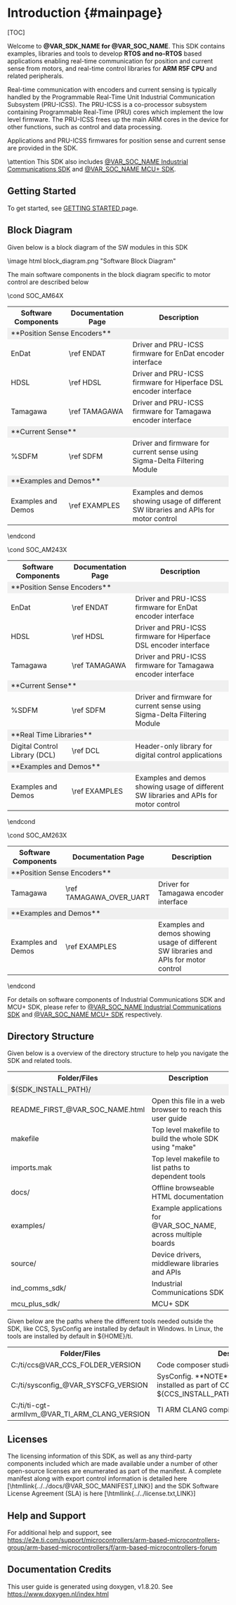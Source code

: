 # Introduction {#mainpage}

[TOC]

Welcome to **@VAR_SDK_NAME for @VAR_SOC_NAME**. This SDK contains examples, libraries and tools to develop **RTOS and no-RTOS** based applications enabling real-time communication for position and current sense from motors, and real-time control libraries for **ARM R5F CPU** and related peripherals.


Real-time communication with encoders and current sensing is typically handled by the Programmable Real-Time Unit Industrial Communication Subsystem (PRU-ICSS). The PRU-ICSS is a co-processor subsystem containing Programmable Real-Time (PRU) cores which implement the low level firmware. The PRU-ICSS frees up the main ARM cores in the device for other functions, such as control and data processing.

Applications and PRU-ICSS firmwares for position sense and current sense are provided in the SDK.

\attention This SDK also includes <a href="@VAR_IC_SDK_DOCS_PATH/index.html" target="_blank">@VAR_SOC_NAME Industrial Communications SDK</a> and <a href="@VAR_MCU_SDK_DOCS_PATH/index.html" target="_blank">@VAR_SOC_NAME MCU+ SDK</a>.

## Getting Started

To get started, see <a href="@VAR_MCU_SDK_DOCS_PATH/GETTING_STARTED.html" target="_blank"> GETTING STARTED </a> page.

## Block Diagram

Given below is a block diagram of the SW modules in this SDK

\image html block_diagram.png "Software Block Diagram"

The main software components in the block diagram specific to motor control are described below

\cond SOC_AM64X

<table>
<tr>
    <th>Software Components
    <th>Documentation Page
    <th>Description
</tr>
<tr><td colspan="3" bgcolor=#F0F0F0>**Position Sense Encoders**</td></tr>
<tr>
    <td> EnDat
    <td>\ref ENDAT
    <td> Driver and PRU-ICSS firmware for EnDat encoder interface
</tr>
<tr>
    <td> HDSL
    <td>\ref HDSL
    <td> Driver and PRU-ICSS firmware for Hiperface DSL encoder interface
</tr>
<tr>
    <td> Tamagawa
    <td>\ref TAMAGAWA
    <td> Driver and PRU-ICSS firmware for Tamagawa encoder interface
</tr>
<tr><td colspan="3" bgcolor=#F0F0F0>**Current Sense**</td></tr>
<tr>
    <td> %SDFM
    <td>\ref SDFM
    <td> Driver and firmware for current sense using Sigma-Delta Filtering Module
</tr>
<tr><td colspan="3" bgcolor=#F0F0F0>**Examples and Demos**</td></tr>
<tr>
    <td>Examples and Demos
    <td>\ref EXAMPLES
    <td>Examples and demos showing usage of different SW libraries and APIs for motor control
</tr>
</table>

\endcond

\cond SOC_AM243X

<table>
<tr>
    <th>Software Components
    <th>Documentation Page
    <th>Description
</tr>
<tr><td colspan="3" bgcolor=#F0F0F0>**Position Sense Encoders**</td></tr>
<tr>
    <td> EnDat
    <td>\ref ENDAT
    <td> Driver and PRU-ICSS firmware for EnDat encoder interface
</tr>
<tr>
    <td> HDSL
    <td>\ref HDSL
    <td> Driver and PRU-ICSS firmware for Hiperface DSL encoder interface
</tr>
<tr>
    <td> Tamagawa
    <td>\ref TAMAGAWA
    <td> Driver and PRU-ICSS firmware for Tamagawa encoder interface
</tr>
<tr><td colspan="3" bgcolor=#F0F0F0>**Current Sense**</td></tr>
<tr>
    <td> %SDFM
    <td>\ref SDFM
    <td> Driver and firmware for current sense using Sigma-Delta Filtering Module
</tr>
<tr><td colspan="3" bgcolor=#F0F0F0>**Real Time Libraries**</td></tr>
<tr>
    <td> Digital Control Library (DCL)
    <td>\ref DCL
    <td> Header-only library for digital control applications
</tr>
<tr><td colspan="3" bgcolor=#F0F0F0>**Examples and Demos**</td></tr>
<tr>
    <td>Examples and Demos
    <td>\ref EXAMPLES
    <td>Examples and demos showing usage of different SW libraries and APIs for motor control
</tr>
</table>

\endcond

\cond SOC_AM263X
<table>
<tr>
    <th>Software Components
    <th>Documentation Page
    <th>Description
</tr>
<tr><td colspan="3" bgcolor=#F0F0F0>**Position Sense Encoders**</td></tr>
<tr>
    <td> Tamagawa
    <td>\ref TAMAGAWA_OVER_UART
    <td> Driver for Tamagawa encoder interface
</tr>
<tr><td colspan="3" bgcolor=#F0F0F0>**Examples and Demos**</td></tr>
<tr>
    <td>Examples and Demos
    <td>\ref EXAMPLES
    <td>Examples and demos showing usage of different SW libraries and APIs for motor control
</tr>
</table>

\endcond

For details on software components of Industrial Communications SDK and MCU+ SDK, please refer to <a href="@VAR_IC_SDK_DOCS_PATH/index.html" target="_blank">@VAR_SOC_NAME Industrial Communications SDK</a> and <a href="@VAR_MCU_SDK_DOCS_PATH/index.html" target="_blank">@VAR_SOC_NAME MCU+ SDK</a> respectively.

## Directory Structure

Given below is a overview of the directory structure to help you navigate the SDK and related tools.

<table>
<tr>
    <th>Folder/Files
    <th>Description
</tr>
<tr><td colspan="2" bgcolor=#F0F0F0> ${SDK_INSTALL_PATH}/</td></tr>
<tr>
    <td>README_FIRST_@VAR_SOC_NAME.html
    <td>Open this file in a web browser to reach this user guide</td>
</tr>
<tr>
    <td>makefile
    <td>Top level makefile to build the whole SDK using "make"</td>
</tr>
<tr>
    <td>imports.mak
    <td>Top level makefile to list paths to dependent tools</td>
</tr>
<tr>
    <td>docs/
    <td>Offline browseable HTML documentation</td>
</tr>
<tr>
    <td>examples/
    <td>Example applications for @VAR_SOC_NAME, across multiple boards </td>
</tr>
<tr>
    <td>source/
    <td>Device drivers, middleware libraries and APIs</td>
</tr>
<tr>
    <td>ind_comms_sdk/
    <td>Industrial Communications SDK</td>
</tr>
<tr>
    <td>mcu_plus_sdk/
    <td>MCU+ SDK</td>
</tr>
</table>

Given below are the paths where the different tools needed outside the SDK, like CCS, SysConfig are installed by default in Windows.
In Linux, the tools are installed by default in ${HOME}/ti.

<table>
<tr>
    <th>Folder/Files
    <th>Description
</tr>
<tr>
    <td>C:/ti/ccs@VAR_CCS_FOLDER_VERSION
    <td>Code composer studio</td>
</tr>
<tr>
    <td>C:/ti/sysconfig_@VAR_SYSCFG_VERSION
    <td>SysConfig. **NOTE**, SysConfig is also installed as part of CCS at ${CCS_INSTALL_PATH}/ccs/utils/sysconfig_x.x.x</td>
</tr>
<tr>
    <td>C:/ti/ti-cgt-armllvm_@VAR_TI_ARM_CLANG_VERSION
    <td>TI ARM CLANG compiler tool chain</td>
</tr>
</table>

## Licenses

The licensing information of this SDK, as well as any third-party components included which are made available under a number of other open-source licenses are enumerated as part of the manifest.
A complete manifest along with export control information is detailed here [\htmllink{../../docs/@VAR_SOC_MANIFEST,LINK}] and the SDK Software License Agreement (SLA) is here [\htmllink{../../license.txt,LINK}]

## Help and Support

For additional help and support, see https://e2e.ti.com/support/microcontrollers/arm-based-microcontrollers-group/arm-based-microcontrollers/f/arm-based-microcontrollers-forum

## Documentation Credits

This user guide is generated using doxygen, v1.8.20. See https://www.doxygen.nl/index.html
